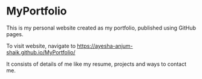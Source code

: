 # MyPortfolio

<!-- =======================================================
  * Template Name: iPortfolio - v3.9.1
  * Template URL: https://bootstrapmade.com/iportfolio-bootstrap-portfolio-websites-template/
  * Author: BootstrapMade.com
  * License: https://bootstrapmade.com/license/
  ======================================================== -->

This is my personal website created as my portfolio, published using GitHub pages.

To visit website, navigate to https://ayesha-anjum-shaik.github.io/MyPortfolio/

It consists of details of me like my resume, projects and ways to contact me.
